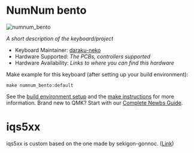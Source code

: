 # NumNum bento

![numnum_bento](https://user-images.githubusercontent.com/5214078/188372067-4de8309d-0663-4d52-98d0-5e9a5562305f.jpeg)

*A short description of the keyboard/project*

* Keyboard Maintainer: [daraku-neko](https://github.com/darakuneko)
* Hardware Supported: *The PCBs, controllers supported*
* Hardware Availability: *Links to where you can find this hardware*

Make example for this keyboard (after setting up your build environment):

    make numnum_bento:default

See the [build environment setup](https://docs.qmk.fm/#/getting_started_build_tools) and the [make instructions](https://docs.qmk.fm/#/getting_started_make_guide) for more information. Brand new to QMK? Start with our [Complete Newbs Guide](https://docs.qmk.fm/#/newbs).

# iqs5xx

iqs5xx is custom based on the one made by sekigon-gonnoc. ([Link](https://github.com/sekigon-gonnoc/qmk_firmware))